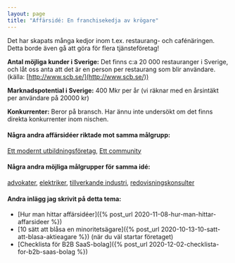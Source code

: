```yaml
---
layout: page
title: "Affärsidé: En franchisekedja av krögare"
---
```

Det har skapats många kedjor inom t.ex. restaurang- och cafénäringen. Detta borde även gå att göra för flera tjänsteföretag!

**Antal möjliga kunder i Sverige:** Det finns c:a 20 000 restauranger i Sverige, och låt oss anta att det är en person per restaurang som blir användare.(källa: [http://www.scb.se/](http://www.scb.se/))

**Marknadspotential i Sverige:** 400 Mkr per år (vi räknar med en årsintäkt per användare på 20000 kr)

**Konkurrenter:** Beror på bransch. Har ännu inte undersökt om det finns direkta konkurrenter inom nischen.

#### Några andra affärsidéer riktade mot samma målgrupp:
[Ett modernt utbildningsföretag](/affarsideer/ett-modernt-utbildningsforetag-riktat-mot-krogare/), [Ett community](/affarsideer/ett-community-for-krogare/)


#### Några andra möjliga målgrupper för samma idé:
[advokater](/affarsideer/en-franchisekedja-av-advokater/), [elektriker](/affarsideer/en-franchisekedja-av-elektriker/), [tillverkande industri](/affarsideer/en-franchisekedja-av-tillverkande-industri/), [redovisningskonsulter](/affarsideer/en-franchisekedja-av-redovisningskonsulter/)

#### Andra inlägg jag skrivit på detta tema:
- [Hur man hittar affärsidéer]({% post_url 2020-11-08-hur-man-hittar-affarsideer %})
- [10 sätt att blåsa en minoritetsägare]({% post_url 2020-10-13-10-satt-att-blasa-aktieagare %}) (när du väl startar företaget)
- [Checklista för B2B SaaS-bolag]({% post_url 2020-12-02-checklista-for-b2b-saas-bolag %})

